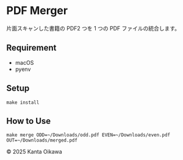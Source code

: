 # PDF Merger

片面スキャンした書籍の PDF2 つを 1 つの PDF ファイルの統合します。

## Requirement

- macOS
- pyenv

## Setup

```
make install
```

## How to Use

```
make merge ODD=~/Downloads/odd.pdf EVEN=~/Downloads/even.pdf OUT=~/Downloads/merged.pdf
```

&copy; 2025 Kanta Oikawa
